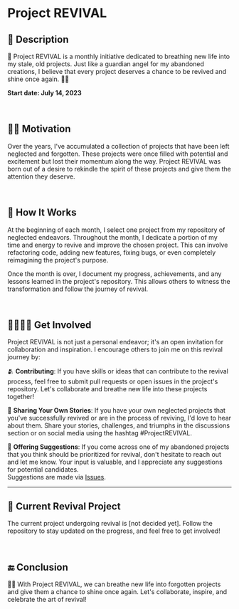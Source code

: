 # Project REVIVAL

## 📑 Description
🧬 Project REVIVAL is a monthly initiative dedicated to breathing new life into my stale, old projects. Just like a guardian angel for my abandoned creations, I believe that every project deserves a chance to be revived and shine once again. 👼🏼

**Start date: July 14, 2023**

<br>

## 🥷🏼 Motivation
Over the years, I've accumulated a collection of projects that have been left neglected and forgotten. These projects were once filled with potential and excitement but lost their momentum along the way. Project REVIVAL was born out of a desire to rekindle the spirit of these projects and give them the attention they deserve.

<br>

## 🤔 How It Works
At the beginning of each month, I select one project from my repository of neglected endeavors. Throughout the month, I dedicate a portion of my time and energy to revive and improve the chosen project. This can involve refactoring code, adding new features, fixing bugs, or even completely reimagining the project's purpose.

Once the month is over, I document my progress, achievements, and any lessons learned in the project's repository. This allows others to witness the transformation and follow the journey of revival.

<br>

## 🫱🏽‍🫲🏼 Get Involved
Project REVIVAL is not just a personal endeavor; it's an open invitation for collaboration and inspiration. I encourage others to join me on this revival journey by:

🫂 **Contributing**: If you have skills or ideas that can contribute to the revival process, feel free to submit pull requests or open issues in the project's repository. Let's collaborate and breathe new life into these projects together!

💎 **Sharing Your Own Stories**: If you have your own neglected projects that you've successfully revived or are in the process of reviving, I'd love to hear about them. Share your stories, challenges, and triumphs in the discussions section or on social media using the hashtag #ProjectREVIVAL.

🎤 **Offering Suggestions**: If you come across one of my abandoned projects that you think should be prioritized for revival, don't hesitate to reach out and let me know. Your input is valuable, and I appreciate any suggestions for potential candidates.  
Suggestions are made via [Issues](https://github.com/igorskyflyer/project-revival/issues).

---

## 🧬 Current Revival Project
The current project undergoing revival is \[not decided yet\]. Follow the repository to stay updated on the progress, and feel free to get involved!

<br>

## 🔚 Conclusion
👼🏼 With Project REVIVAL, we can breathe new life into forgotten projects and give them a chance to shine once again. Let's collaborate, inspire, and celebrate the art of revival!
